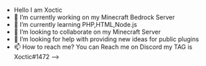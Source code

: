- Hello I am Xoctic
- 🔭 I’m currently working on my Minecraft Bedrock Server
- 🌱 I’m currently learning PHP,HTML,Node.js
- 👯 I’m looking to collaborate on my Minecraft Server
- 🤔 I’m looking for help with providing new ideas for public plugins
- 📫 How to reach me? You can Reach me on Discord my TAG is Xoctic#1472
-->
